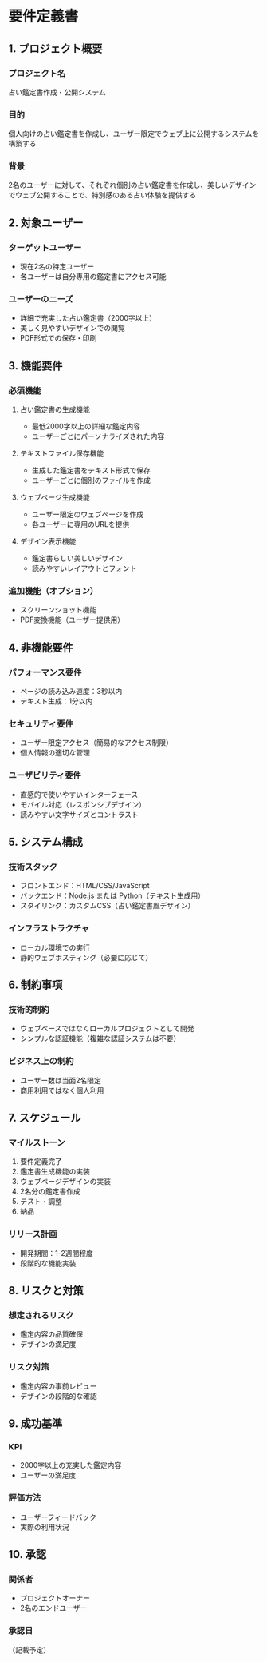# 要件定義書

## 1. プロジェクト概要

### プロジェクト名
占い鑑定書作成・公開システム

### 目的
個人向けの占い鑑定書を作成し、ユーザー限定でウェブ上に公開するシステムを構築する

### 背景
2名のユーザーに対して、それぞれ個別の占い鑑定書を作成し、美しいデザインでウェブ公開することで、特別感のある占い体験を提供する

## 2. 対象ユーザー

### ターゲットユーザー
- 現在2名の特定ユーザー
- 各ユーザーは自分専用の鑑定書にアクセス可能

### ユーザーのニーズ
- 詳細で充実した占い鑑定書（2000字以上）
- 美しく見やすいデザインでの閲覧
- PDF形式での保存・印刷

## 3. 機能要件

### 必須機能
1. 占い鑑定書の生成機能
   - 最低2000字以上の詳細な鑑定内容
   - ユーザーごとにパーソナライズされた内容

2. テキストファイル保存機能
   - 生成した鑑定書をテキスト形式で保存
   - ユーザーごとに個別のファイルを作成

3. ウェブページ生成機能
   - ユーザー限定のウェブページを作成
   - 各ユーザーに専用のURLを提供

4. デザイン表示機能
   - 鑑定書らしい美しいデザイン
   - 読みやすいレイアウトとフォント

### 追加機能（オプション）
- スクリーンショット機能
- PDF変換機能（ユーザー提供用）

## 4. 非機能要件

### パフォーマンス要件
- ページの読み込み速度：3秒以内
- テキスト生成：1分以内

### セキュリティ要件
- ユーザー限定アクセス（簡易的なアクセス制限）
- 個人情報の適切な管理

### ユーザビリティ要件
- 直感的で使いやすいインターフェース
- モバイル対応（レスポンシブデザイン）
- 読みやすい文字サイズとコントラスト

## 5. システム構成

### 技術スタック
- フロントエンド：HTML/CSS/JavaScript
- バックエンド：Node.js または Python（テキスト生成用）
- スタイリング：カスタムCSS（占い鑑定書風デザイン）

### インフラストラクチャ
- ローカル環境での実行
- 静的ウェブホスティング（必要に応じて）

## 6. 制約事項

### 技術的制約
- ウェブベースではなくローカルプロジェクトとして開発
- シンプルな認証機能（複雑な認証システムは不要）

### ビジネス上の制約
- ユーザー数は当面2名限定
- 商用利用ではなく個人利用

## 7. スケジュール

### マイルストーン
1. 要件定義完了
2. 鑑定書生成機能の実装
3. ウェブページデザインの実装
4. 2名分の鑑定書作成
5. テスト・調整
6. 納品

### リリース計画
- 開発期間：1-2週間程度
- 段階的な機能実装

## 8. リスクと対策

### 想定されるリスク
- 鑑定内容の品質確保
- デザインの満足度

### リスク対策
- 鑑定内容の事前レビュー
- デザインの段階的な確認

## 9. 成功基準

### KPI
- 2000字以上の充実した鑑定内容
- ユーザーの満足度

### 評価方法
- ユーザーフィードバック
- 実際の利用状況

## 10. 承認

### 関係者
- プロジェクトオーナー
- 2名のエンドユーザー

### 承認日
（記載予定）